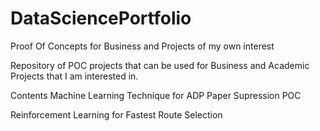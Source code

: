 # DataSciencePortfolio
Proof Of Concepts for Business and Projects of my own interest

Repository of POC projects that can be used for Business and Academic Projects that I am interested in.

Contents
Machine Learning Technique for ADP Paper Supression POC


Reinforcement Learning for Fastest Route Selection 


